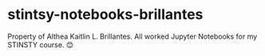 # stintsy-notebooks-brillantes
Property of Althea Kaitlin L. Brillantes. All worked Jupyter Notebooks for my STINSTY course. 😊
